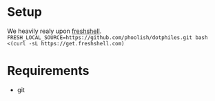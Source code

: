 # Setup

We heavily realy upon [freshshell](https://github.com/freshshell/fresh).
`FRESH_LOCAL_SOURCE=https://github.com/phoolish/dotphiles.git bash <(curl -sL https://get.freshshell.com)`

# Requirements

* git
